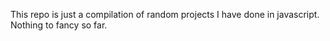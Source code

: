 This repo is just a compilation of random projects I have done in javascript. Nothing to fancy so far. 
